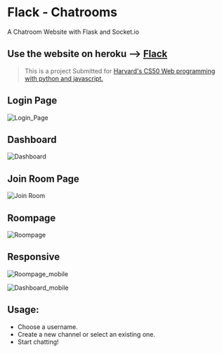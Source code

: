 # Flack - Chatrooms

A Chatroom Website with Flask and Socket.io

## Use the website on heroku --> [Flack](https://flack-chatrooms.herokuapp.com/)

> This is a project Submitted for [Harvard's CS50 Web programming with python and javascript.](https://cs50.harvard.edu/web/2020/)

## Login Page

![Login_Page](https://github.com/muhamedsuhail/Flack-Chatrooms/blob/master/Screenshots/Login.png?raw=true)

## Dashboard

![Dashboard](https://github.com/muhamedsuhail/Flack-Chatrooms/blob/master/Screenshots/Dashboard.png?raw=true)

## Join Room Page

![Join Room](https://github.com/muhamedsuhail/Flack-Chatrooms/blob/master/Screenshots/Join_room.png?raw=true)

## Roompage

![Roompage](https://github.com/muhamedsuhail/Flack-Chatrooms/blob/master/Screenshots/Roompage.png?raw=true)

## Responsive 

![Roompage_mobile](https://github.com/muhamedsuhail/Flack-Chatrooms/blob/master/Screenshots/Roompage_mobile.png?raw=true)

![Dashboard_mobile](https://github.com/muhamedsuhail/Flack-Chatrooms/blob/master/Screenshots/Dashboard_mobile.png?raw=true)

## Usage:

* Choose a username.
* Create a new channel or select an existing one.
* Start chatting!
